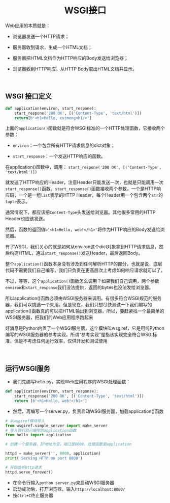 # <center> WSGI接口

Web应用的本质就是：
- 浏览器发送一个HTTP请求；

- 服务器收到请求，生成一个HTML文档；

- 服务器把HTML文档作为HTTP响应的Body发送给浏览器；

- 浏览器收到HTTP响应，从HTTP Body取出HTML文档并显示。


<br> 

## WSGI 接口定义
```python
def application(environ, start_respone):
    start_respone('200 OK', [('Content-Type', 'text/html')])
    return[b'<h1>Hello, cuimeng<h1/>']
```
上面的`application()`函数就是符合WSGI标准的一个HTTP处理函数，它接收两个参数：

- `environ`：一个包含所有HTTP请求信息的dict对象；

- `start_response`：一个发送HTTP响应的函数。
  
在application()函数中，调用：
`start_respone('200 OK', [('Content-Type', 'text/html')])`

就发送了HTTP响应的Header，注意Header只能发送一次，也就是只能调用一次`start_response()`函数。`start_response()`函数接收两个参数，一个是HTTP响应码，一个是一组`list`表示的HTTP Header，每个Header用一个包含两个`str`的`tuple`表示。

通常情况下，都应该把`Content-Type`头发送给浏览器。其他很多常用的HTTP Header也应该发送。

然后，函数的返回值`b'<h1>Hello, web!</h1>'`将作为HTTP响应的Body发送给浏览器。

有了WSGI，我们关心的就是如何从environ这个dict对象拿到HTTP请求信息，然后构造HTML，通过`start_response()`发送Header，最后返回Body。

整个`application()`函数本身没有涉及到任何解析HTTP的部分，也就是说，底层代码不需要我们自己编写，我们只负责在更高层次上考虑如何响应请求就可以了。

不过，等等，这个`application()`函数怎么调用？如果我们自己调用，两个参数`environ`和`start_response`我们没法提供，返回的bytes也没法发给浏览器。

所以application()函数必须由WSGI服务器来调用。有很多符合WSGI规范的服务器，我们可以挑选一个来用。但是现在，我们只想尽快测试一下我们编写的application()函数真的可以把HTML输出到浏览器，所以，要赶紧找一个最简单的WSGI服务器，把我们的Web应用程序跑起来

好消息是Python内置了一个WSGI服务器，这个模块叫wsgiref，它是用纯Python编写的WSGI服务器的参考实现。所谓“参考实现”是指该实现完全符合WSGI标准，但是不考虑任何运行效率，仅供开发和测试使用

<br>

## 运行WSGI服务
- 我们先编写hello.py，实现Web应用程序的WSGI处理函数：
```python
def application(environ, start_response):
    start_response('200 OK', [('Content-Type', 'text/html')])
    return [b'<h1>Hello, web!</h1>']
```

- 然后，再编写一个server.py，负责启动WSGI服务器，加载application()函数
  
```python
# 从wsgiref模块导入
from wsgiref.simple_server import make_server
# 导入我们自己编写的application函数
from hello import application

# 创建一个服务器，IP地址为空，端口是8000，处理函数是application

httpd = make_server('', 8000, application)
print('Serving HTTP on port 8000')

# 开始监听http请求
httpd.serve_forever()
```
- 在命令行输入`python server.py`来启动WSGI服务器
- 启动成功后，打开浏览器，输入`http://localhost:8000/`
- 按`Ctrl+C`终止服务器